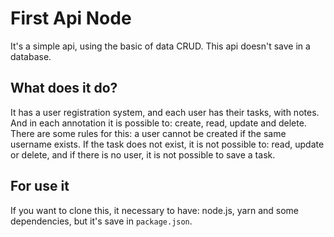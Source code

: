 # First Api Node

It's a simple api, using the basic of data CRUD. This api doesn't save in a database.

## What does it do?

It has a user registration system, and each user has their tasks, with notes. And in each annotation it is possible to: create, read, update and delete. There are some rules for this: a user cannot be created if the same username exists. If the task does not exist, it is not possible to: read, update or delete, and if there is no user, it is not possible to save a task.

## For use it

If you want to clone this, it necessary to have: node.js, yarn and some dependencies, but it's save in `package.json`.
